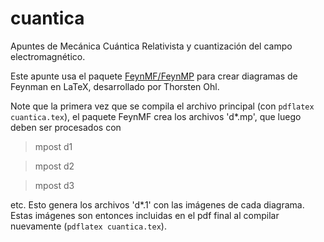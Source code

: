 # cuantica
Apuntes de Mecánica Cuántica Relativista y cuantización del campo electromagnético.

Este apunte usa el paquete [FeynMF/FeynMP](https://ctan.org/pkg/feynmf) para crear diagramas de Feynman en LaTeX, desarrollado por Thorsten Ohl.

Note que la primera vez que se compila el archivo principal (con `pdflatex cuantica.tex`), el paquete FeynMF crea los archivos 'd*.mp', que luego deben ser procesados con

> mpost d1

> mpost d2

> mpost d3

etc. Esto genera los archivos 'd*.1' con las imágenes de cada diagrama. Estas imágenes son entonces incluidas en el pdf final al compilar nuevamente (`pdflatex cuantica.tex`).
